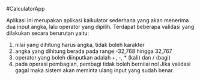#CalculatorApp

Aplikasi ini merupakan aplikasi kalkulator sederhana yang akan menerima dua input angka, lalu operator yang dipilih. Terdapat beberapa validasi yang dilakukan secara berurutan yaitu:
1. nilai yang dihitung harus angka, tidak boleh karakter
2. angka yang dihitung berada pada range -32,768 hingga 32,767
3. operator yang boleh diinputkan adalah +, -, * (kali) dan / (bagi)
4. pada operasi pembagian, pembagi tidak boleh bernilai nol
Jika validasi gagal maka sistem akan meminta ulang input yang sudah benar.
